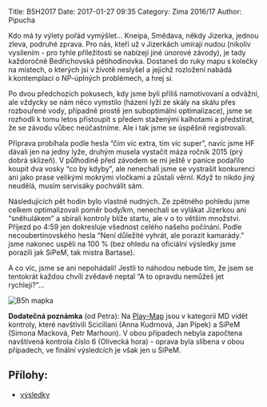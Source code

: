Title: B5H2017
Date: 2017-01-27 09:35
Category: Zima 2016/17
Author: Pipucha

Kdo má ty výlety pořád vymýšlet... Kneipa, Smědava, někdy Jizerka, jednou zleva, podruhé zprava. Pro nás, kteří už v Jizerkách umírají nudou (nikoliv vysílením - pro tyhle příležitosti se nabízejí jiné únorové závody), je tady každoročně Bedřichovská pětihodinovka. Dostaneš do ruky mapu s kolečky na místech, o kterých jsi v životě neslyšel a jejichž rozložení nabádá k kontemplaci o NP-úplných problémech, a hrej si.

Po dvou předchozích pokusech, kdy jsme byli příliš namotivovaní a odvážní, ale vždycky se nám něco vymstilo (házení lyží ze skály na skálu přes rozbouřené vody, případně prostě jen suboptimálni optimalizace), jsme se rozhodli k tomu letos přistoupit s předem staženými kalhotami a předstírat, že se závodu vůbec neúčastníme. Ale i tak jsme se úspěšně registrovali.

Příprava probíhala podle hesla “čím víc extra, tím víc super”, navíc jsme HF dávali jen na jedny lyže, druhým musela vystačit máza ročník 2015 (prý dobrá sklizeň). V půlhodině před závodem se mi ještě v panice podařilo koupit dva vosky “co by kdyby”, ale nenechali jsme se vystrašit konkurenci ani jako prase velikými mokrými vločkami a zůstali věrní. Když to nikdo jiný neudělá, musím servisáky pochválit sám.

Následujících pět hodin bylo vlastně nudných. Ze zpětného pohledu jsme celkem optimalizovali poměr body/km, nenechali se vylákat Jizerkou ani “sněhulákem” a sbírali kontroly blíže startu, ale v o to větším množství. Příjezd po 4:59 jen dokresluje všednost celého našeho počínání. Podle necoubertinovského hesla “Není důležité vyhrát, ale porazit kamarády.” jsme nakonec uspěli na 100 % (bez ohledu na oficiální výsledky jsme porazili jak SiPeM, tak mistra Bartase).

A co víc, jsme se ani nepohádali! Jestli to náhodou nebude tím, že jsem se tentokrát každou chvíli zvědavě neptal “A to opravdu nemůžeš jet rychleji?”...

![B5h mapka]({static}/static/zima-2016-17/b5h.png)

**Dodatečná poznámka** (od Petra): Na [Play-Map](http://play-map.com/event.php?id=177) jsou v kategorii MD vidět kontroly, které navštívili Sciciliani (Anna Kudrnová, Jan Pipek) a SiPeM (Simona Macková, Petr Marhoun). V obou případech nebyla započtena navštívená kontrola číslo 6 (Olivecká hora) - oprava byla slíbena v obou případech, ve finální výsledcích je však jen u SiPeM.

Přílohy:
--------

- [výsledky]({static}/static/zima-2016-17/vysledky-B5h-2017.pdf)

